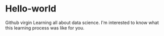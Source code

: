 # Hello-world
Github virgin
Learning all about data science. I'm interested to know what this learning process was like for you.
